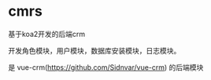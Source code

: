 # cmrs
基于koa2开发的后端crm

开发角色模块，用户模块，数据库安装模块，日志模块。

是 vue-crm(https://github.com/Sidnvar/vue-crm) 的后端模块
